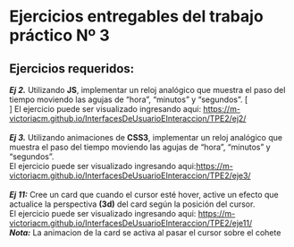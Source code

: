 # **Ejercicios entregables del trabajo práctico Nº 3**

## **Ejercicios requeridos:**
***Ej 2.*** Utilizando **JS**, implementar un reloj analógico que muestra el paso del tiempo moviendo las agujas de “hora”, “minutos” y “segundos”. [<br>]
El ejercicio puede ser visualizado ingresando aqui: https://m-victoriacm.github.io/InterfacesDeUsuarioEInteraccion/TPE2/ej2/ <br><br>
***Ej 3.*** Utilizando animaciones de **CSS3**, implementar un reloj analógico que muestra el paso del tiempo moviendo las agujas de “hora”, “minutos” y “segundos”.<br>
El ejercicio puede ser visualizado ingresando aqui:https://m-victoriacm.github.io/InterfacesDeUsuarioEInteraccion/TPE2/eje3/ <br><br>
***Ej 11:***  Cree un card que cuando el cursor esté hover, active un efecto que actualice la perspectiva **(3d)** del card según la posición del cursor.<br>
El ejercicio puede ser visualizado ingresando aqui: https://m-victoriacm.github.io/InterfacesDeUsuarioEInteraccion/TPE2/eje11/ <br>
***Nota:*** La animacion de la card se activa al pasar el cursor sobre el cohete

